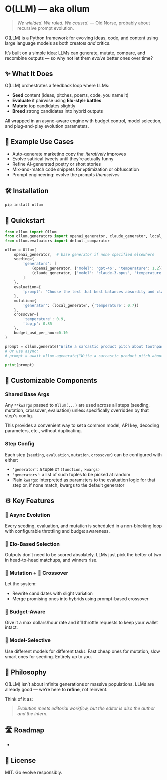 # O(LLM) — aka **ollum**

> *We wielded. We ruled. We caused.*
> — Old Norse, probably about recursive prompt evolution.

O(LLM) is a Python framework for evolving ideas, code, and content using large language models as both creators *and* critics.

It’s built on a simple idea:
LLMs can generate, mutate, compare, and recombine outputs — so why not let them *evolve* better ones over time?

## ✨ What It Does

O(LLM) orchestrates a feedback loop where LLMs:

* **Seed** content (ideas, pitches, poems, code, you name it)
* **Evaluate** it pairwise using **Elo-style battles**
* **Mutate** top candidates slightly
* **Breed** strong candidates into hybrid outputs

All wrapped in an async-aware engine with budget control, model selection, and plug-and-play evolution parameters.

## 🧬 Example Use Cases

* Auto-generate marketing copy that *iteratively* improves
* Evolve satirical tweets until they’re actually funny
* Refine AI-generated poetry or short stories
* Mix-and-match code snippets for optimization or obfuscation
* Prompt engineering: evolve the prompts *themselves*

## 🛠️ Installation

```bash
pip install ollum
```

## 🧪 Quickstart

```python
from ollum import Ollum
from ollum.generators import openai_generator, claude_generator, local_generator
from ollum.evaluators import default_comparator

ollum = Ollum(
    openai_generator,  # base generator if none specified elsewhere
    seeding={
        'generators': [
            (openai_generator, {'model': 'gpt-4o', 'temperature': 1.2}),
            (claude_generator, {'model': 'claude-3-opus', 'temperature': 1.0})
        ]
    },
    evaluation={
        'prompt': "Choose the text that best balances absurdity and clarity."
    },
    mutation={
        'generator': (local_generator, {'temperature': 0.7})
    },
    crossover={
        'temperature': 0.9,
        'top_p': 0.85
    },
    budget_usd_per_hour=0.10
)

prompt = ollum.generate("Write a sarcastic product pitch about toothpaste for vampires")
# Or use async:
# prompt = await ollum.agenerate("Write a sarcastic product pitch about toothpaste for vampires")

print(prompt)
```

## 🤖 Customizable Components

### Shared Base Args

Any `**kwargs` passed to `Ollum(...)` are used across all steps (seeding, mutation, crossover, evaluation) unless specifically overridden by that step's config.

This provides a convenient way to set a common model, API key, decoding parameters, etc., without duplicating.

### Step Config

Each step (`seeding`, `evaluation`, `mutation`, `crossover`) can be configured with either:

* `'generator'`: a tuple of `(function, kwargs)`
* `'generators'`: a list of such tuples to be picked at random
* Plain `kwargs`: interpreted as parameters to the evaluation logic for that step or, if none match, kwargs to the default generator

## ⚙️ Key Features

### 🔁 Async Evolution

Every seeding, evaluation, and mutation is scheduled in a non-blocking loop with configurable throttling and budget awareness.

### 🎯 Elo-Based Selection

Outputs don’t need to be scored absolutely. LLMs just pick the better of two in head-to-head matchups, and winners rise.

### 🧪 Mutation + 🧬 Crossover

Let the system:

* Rewrite candidates with slight variation
* Merge promising ones into hybrids using prompt-based crossover

### 💸 Budget-Aware

Give it a max dollars/hour rate and it’ll throttle requests to keep your wallet intact.

### 🤖 Model-Selective

Use different models for different tasks. Fast cheap ones for mutation, slow smart ones for seeding. Entirely up to you.

## 🧠 Philosophy

O(LLM) isn’t about infinite generations or massive populations. LLMs are already good — we’re here to **refine**, not reinvent.

Think of it as:

> *Evolution meets editorial workflow, but the editor is also the author and the intern.*

## 🛣 Roadmap

*

## 📜 License

MIT. Go evolve responsibly.